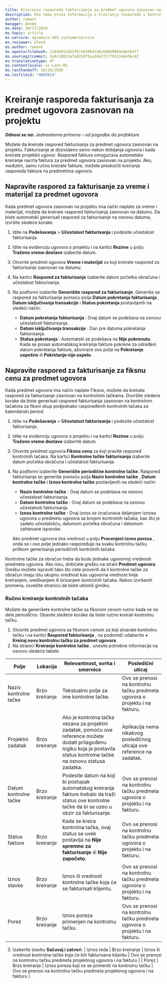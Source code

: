 ```yaml
---
title: Kreiranje rasporeda fakturisanja za predmet ugovora zasnovan na projektu
description: Ova tema pruža informacije o kreiranju rasporeda i kontrolnih tačaka fakturisanja na predmetima ugovora.
author: rumant
manager: Annbe
ms.date: 10/17/2020
ms.topic: article
ms.service: dynamics-365-customerservice
ms.reviewer: kfend
ms.author: rumant
ms.openlocfilehash: 2183b915dd2f67e03964246cb0689003e48363f7
ms.sourcegitcommit: 3a0c18823a7ad23df5aa3de272779313abe56c82
ms.translationtype: HT
ms.contentlocale: sr-Latn-RS
ms.lasthandoff: 10/20/2020
ms.locfileid: "4083814"
---
```

# <a name="creating-invoice-schedules-on-a-project-based-contract-line"></a>Kreiranje rasporeda fakturisanja za predmet ugovora zasnovan na projektu

_**Odnosi se na:** Jednostavna primena – od pogodbe do profakture_


Možete da kreirate raspored fakturisanja za predmet ugovora zasnovan na projektu. Fakturisanje je dozvoljeno samo nakon dobijanja ugovora i kada kreirate projektni ugovor. Raspored faktura omogućava automatsko kreiranje nacrta faktura za predmet ugovora zasnovan na projektu. Ako, međutim, samo ručno kreirate fakture, možete preskočiti kreiranje rasporeda faktura na predmetima ugovora.

## <a name="create-a-time-and-material-invoice-schedule-for-a-contract-line"></a>Napravite raspored za fakturisanje za vreme i materijal za predmet ugovora

Kada predmet ugovora zasnovan na projektu ima način naplate za vreme i materijal, možete da kreirate raspored fakturisanja zasnovan na datumu. Da biste automatski generisali raspored za fakturisanje na osnovu datuma, izvršite sledeće korake.

1. Idite na **Podešavanja** > **Učestalost fakturisanja** i podesite učestalost fakturisanja.
2. Idite na evidenciju ugovora o projektu i na kartici **Rezime** u polju **Traženo vreme dostave** izaberite datum.
3. Otvorite predmet ugovora **Vreme i materijal** za koji kreirate raspored za fakturisanje zasnovan na datumu. 
4. Na kartici **Raspored za fakturisanje** izaberite datum početka obračuna i učestalost fakturisanja.
5. Na podformi izaberite **Generišite raspored za fakturisanje**. Generiše se raspored za fakturisanje pomoću polja **Datum pokretanja fakturisanja** , **Datum isključivanja transakcije** i **Status pokretanja** postavljenih na sledeći način:

    - **Datum pokretanja fakturisanja** : Ovaj datum se podešava na osnovu učestalosti fakturisanja.
    - **Datum isključivanja transakcije** : Dan pre datuma pokretanja fakturisanja.
    - **Status pokretanja** : Automatski se podešava na **Nije pokrenuto**. Kada se posao automatskog kreiranja fakture pokrene za određeni datum pokretanja fakture, ažuriraće ovo polje na **Pokretanje uspešno** ili **Pokretanje nije uspelo**.


## <a name="create-a-fixed-price-invoice-schedule-for-a-contract-line"></a>Napravite raspored za fakturisanje za fiksnu cenu za predmet ugovora

Kada predmet ugovora ima način naplate Fiksno, možete da kreirate raspored za fakturisanje zasnovan na kontrolnim tačkama. Dovršite sledeće korake da biste generisali raspored fakturisanja zasnovan na kontrolnim tačakma za fiksni skup podjednako raspoređenih kontrolnih tačaka za kalendarski period.

1. Idite na **Podešavanja** > **Učestalost fakturisanja** i podesite učestalost fakturisanja.
2. Idite na evidenciju ugovora o projektu i na kartici **Rezime** u polju **Traženo vreme dostave** izaberite datum.
3. Otvorite predmet ugovora **Fiksna cena** za koji pravite raspored kontrolnih tačaka. Na kartici **Kontrolne tačke fakturisanja** izaberite datum početka obračuna i učestalost fakturisanja. 
4. Na podformi izaberite **Generišite periodične kontrolne tačke**. Raspored fakturisanja se generiše pomoću polja **Naziv kontrolne tačke** , **Datum kontrolne tačke** i **Iznos kontrolne tačke** postavljenih na sledeći način:

    - **Naziv kontrolne tačke** : Ovaj datum se podešava na osnovu učestalosti fakturisanja.
    - **Datum kontrolne tačke** : Ovaj datum se podešava na osnovu učestalosti fakturisanja.
    - **Iznos kontrolne tačke** : Ovaj iznos se izračunava deljenjem iznosa ugovora u predmetu ugovora sa brojem kontrolnih tačaka, kao što je zadato učestalošću, datumom početka obračuna i datumom zahtevane isporuke.

    Ako predmet ugovora ima vrednost u polju **Procenjeni iznos poreza** , onda se i ovo polje jednako raspoređuje na svaku kontrolnu tačku prilikom generisanja periodičnih kontrolnih tačaka.

Kontrolne tačke za obračun treba da budu jednake ugovornoj vrednosti predmeta ugovora. Ako nisu, dobićete grešku na strani **Predmet ugovora**. Grešku možete ispraviti tako što ćete proveriti da li kontrolne tačke za obračun imaju istu ukupnu vrednost kao ugovorna vrednost linije kreiranjem, uređivanjem ili brisanjem kontrolnih tačaka. Nakon izvršenih promena, osvežite stranicu da biste uklonili grešku.

### <a name="manually-create-milestones"></a>Ručno kreiranje kontrolnih tačaka

Možete da generišete kontrolne tačke sa fiksnom cenom ručno kada se ne dele periodično. Obavite sledeće korake da biste ručno kreirali kontrolnu tačku.

1. Otvorite predmet ugovora sa fiksnom cenom za koji stvarate kontrolnu tačku i na kartici **Raspored fakturisanja** , na podmreži odaberite **+ Kreiraj novu kontrolnu tačku za predmet ugovora**. 
2. Na stranici **Kreiranje kontrolne tačke** , unesite potrebne informacije na osnovu sledeće tabele.

| Polje | Lokacija | Relevantnost, svrha i smernice | Posledični uticaj |
| --- | --- | --- | --- |
| Naziv kontrolne tačke | Brzo kreiranje | Tekstualno polje za ime kontrolne tačke. | Ovo se prenosi na kontrolnu tačku predmeta ugovora o projektu i na fakturu. |
| Projektni zadatak | Brzo kreiranje | Ako je kontrolna tačka vezana za projektni zadatak, pomoću ove reference možete dodati prilagođenu logiku koja je postavila status kontrolne tačke na osnovu statusa zadatka. | Aplikacija nema nikakvog posledičnog uticaja ove reference na zadatak. |
| Datum kontrolne tačke | Brzo kreiranje | Podesite datum na koji bi postupak automatskog kreiranja fakture trebalo da traži status ove kontrolne tačke da bi se uzeo u obzir za fakturisanje. | Ovo se prenosi na kontrolnu tačku predmeta ugovora o projektu i na fakturu. |
| Status fakture | Brzo kreiranje | Kada se kreira kontrolna tačka, ovaj status se uvek postavlja na **Nije spremno za fakturisanje** ili **Nije započeto**. | Ovo se prenosi na kontrolnu tačku predmeta ugovora o projektu i na fakturu. |
| Iznos stavke | Brzo kreiranje | Iznos ili vrednost kontrolne tačke koja će se fakturisati klijentu. | Ovo se prenosi na kontrolnu tačku predmeta ugovora o projektu i na fakturu. |
| Porez | Brzo kreiranje | Iznos poreza primenjen na kontrolnu tačku. | Ovo se prenosi na kontrolnu tačku predmeta ugovora o projektu i na fakturu. |

3. Izaberite stavku **Sačuvaj i zatvori**.
| Iznos reda | Brzo kreiranje | Iznos ili vrednost kontrolne tačke koja će biti fakturisana klijentu | Ovo se prenosi na kontrolnu tačku predmeta projektnog ugovora i na fakturu | | Porez | Brzo kreiranje | Iznos poreza koji će se primeniti na kontrolnu tačku | Ovo se prenosi na kontrolnu tačku predmeta projektnog ugovora i na fakturu |
